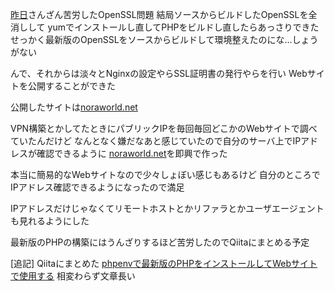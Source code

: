 [昨日](/2017/03/03)さんざん苦労したOpenSSL問題
結局ソースからビルドしたOpenSSLを全消しして
yumでインストールし直してPHPをビルドし直したらあっさりできた
せっかく最新版のOpenSSLをソースからビルドして環境整えたのにな…しょうがない

んで、それからは淡々とNginxの設定やらSSL証明書の発行やらを行い
Webサイトを公開することができた

公開したサイトは[noraworld.net](https://noraworld.net)

VPN構築とかしてたときにパブリックIPを毎回毎回どこかのWebサイトで調べていたんだけど
なんとなく嫌だなあと感じていたので自分のサーバ上でIPアドレスが確認できるように
[noraworld.net](https://noraworld.net)を即興で作った

本当に簡易的なWebサイトなので少々しょぼい感じもあるけど
自分のところでIPアドレス確認できるようになったので満足

IPアドレスだけじゃなくてリモートホストとかリファラとかユーザエージェントも見れるようにした

最新版のPHPの構築にはうんざりするほど苦労したのでQiitaにまとめる予定

[追記]
Qiitaにまとめた
[phpenvで最新版のPHPをインストールしてWebサイトで使用する](http://qiita.com/noraworld/items/26e516e0245ff619f648)
相変わらず文章長い
